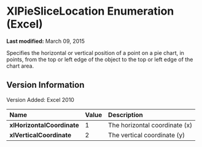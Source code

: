 
# XlPieSliceLocation Enumeration (Excel)

 **Last modified:** March 09, 2015

Specifies the horizontal or vertical position of a point on a pie chart, in points, from the top or left edge of the object to the top or left edge of the chart area.

## Version Information

Version Added: Excel 2010 



|**Name**|**Value**|**Description**|
|:-----|:-----|:-----|
| **xlHorizontalCoordinate**|1|The horizontal coordinate (x)|
| **xlVerticalCoordinate**|2|The vertical coordinate (y)|
